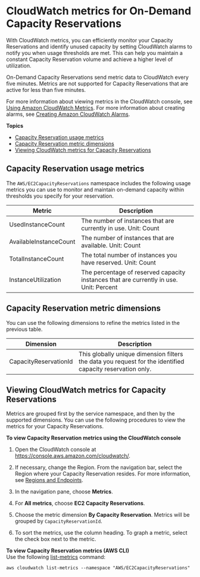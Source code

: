 # CloudWatch metrics for On\-Demand Capacity Reservations<a name="capacity-reservation-cw-metrics"></a>

With CloudWatch metrics, you can efficiently monitor your Capacity Reservations and identify unused capacity by setting CloudWatch alarms to notify you when usage thresholds are met\. This can help you maintain a constant Capacity Reservation volume and achieve a higher level of utilization\.

On\-Demand Capacity Reservations send metric data to CloudWatch every five minutes\. Metrics are not supported for Capacity Reservations that are active for less than five minutes\.

For more information about viewing metrics in the CloudWatch console, see [Using Amazon CloudWatch Metrics](https://docs.aws.amazon.com/AmazonCloudWatch/latest/monitoring/working_with_metrics.html)\. For more information about creating alarms, see [Creating Amazon CloudWatch Alarms](https://docs.aws.amazon.com/AmazonCloudWatch/latest/monitoring/AlarmThatSendsEmail.html)\. 

**Topics**
+ [Capacity Reservation usage metrics](#capacity-reservation-usage-metrics)
+ [Capacity Reservation metric dimensions](#capacity-reservation-dimensions)
+ [Viewing CloudWatch metrics for Capacity Reservations](#viewing-capacity-reservation-metrics)

## Capacity Reservation usage metrics<a name="capacity-reservation-usage-metrics"></a>

The `AWS/EC2CapacityReservations` namespace includes the following usage metrics you can use to monitor and maintain on\-demand capacity within thresholds you specify for your reservation\.


| Metric | Description | 
| --- | --- | 
|  UsedInstanceCount |  The number of instances that are currently in use\. Unit: Count  | 
|  AvailableInstanceCount  |  The number of instances that are available\. Unit: Count  | 
|  TotalInstanceCount  |  The total number of instances you have reserved\. Unit: Count  | 
|  InstanceUtilization  |  The percentage of reserved capacity instances that are currently in use\. Unit: Percent  | 

## Capacity Reservation metric dimensions<a name="capacity-reservation-dimensions"></a>

You can use the following dimensions to refine the metrics listed in the previous table\.


|  Dimension  |  Description  | 
| --- | --- | 
|  CapacityReservationId  |  This globally unique dimension filters the data you request for the identified capacity reservation only\.  | 

## Viewing CloudWatch metrics for Capacity Reservations<a name="viewing-capacity-reservation-metrics"></a>

Metrics are grouped first by the service namespace, and then by the supported dimensions\. You can use the following procedures to view the metrics for your Capacity Reservations\. 

**To view Capacity Reservation metrics using the CloudWatch console**

1. Open the CloudWatch console at [https://console\.aws\.amazon\.com/cloudwatch/](https://console.aws.amazon.com/cloudwatch/)\.

1. If necessary, change the Region\. From the navigation bar, select the Region where your Capacity Reservation resides\. For more information, see [Regions and Endpoints](https://docs.aws.amazon.com/general/latest/gr/rande.html)\.

1. In the navigation pane, choose **Metrics**\.

1. For **All metrics**, choose **EC2 Capacity Reservations**\.

1. Choose the metric dimension **By Capacity Reservation**\. Metrics will be grouped by `CapacityReservationId`\.

1. To sort the metrics, use the column heading\. To graph a metric, select the check box next to the metric\.

**To view Capacity Reservation metrics \(AWS CLI\)**  
Use the following [list\-metrics](https://docs.aws.amazon.com/cli/latest/reference/cloudwatch/list-metrics.html) command:

```
aws cloudwatch list-metrics --namespace "AWS/EC2CapacityReservations"
```
